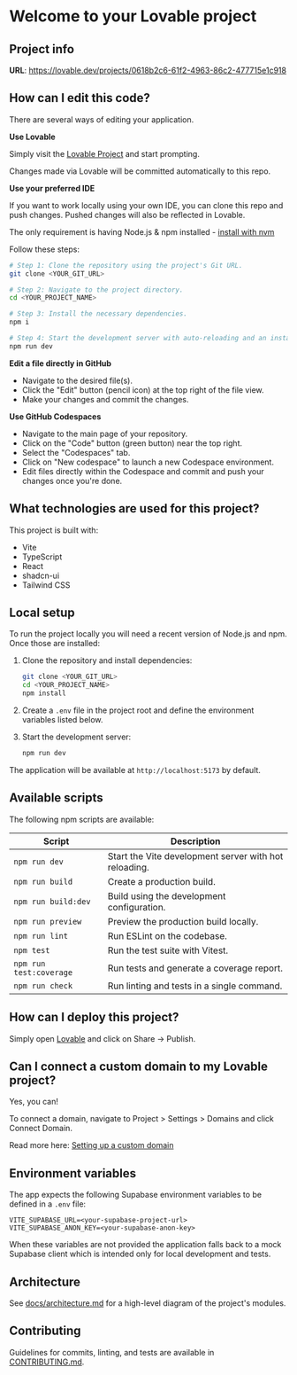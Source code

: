 # Welcome to your Lovable project

## Project info

**URL**: https://lovable.dev/projects/0618b2c6-61f2-4963-86c2-477715e1c918

## How can I edit this code?

There are several ways of editing your application.

**Use Lovable**

Simply visit the [Lovable Project](https://lovable.dev/projects/0618b2c6-61f2-4963-86c2-477715e1c918) and start prompting.

Changes made via Lovable will be committed automatically to this repo.

**Use your preferred IDE**

If you want to work locally using your own IDE, you can clone this repo and push changes. Pushed changes will also be reflected in Lovable.

The only requirement is having Node.js & npm installed - [install with nvm](https://github.com/nvm-sh/nvm#installing-and-updating)

Follow these steps:

```sh
# Step 1: Clone the repository using the project's Git URL.
git clone <YOUR_GIT_URL>

# Step 2: Navigate to the project directory.
cd <YOUR_PROJECT_NAME>

# Step 3: Install the necessary dependencies.
npm i

# Step 4: Start the development server with auto-reloading and an instant preview.
npm run dev
```

**Edit a file directly in GitHub**

- Navigate to the desired file(s).
- Click the "Edit" button (pencil icon) at the top right of the file view.
- Make your changes and commit the changes.

**Use GitHub Codespaces**

- Navigate to the main page of your repository.
- Click on the "Code" button (green button) near the top right.
- Select the "Codespaces" tab.
- Click on "New codespace" to launch a new Codespace environment.
- Edit files directly within the Codespace and commit and push your changes once you're done.

## What technologies are used for this project?

This project is built with:

- Vite
- TypeScript
- React
- shadcn-ui
- Tailwind CSS

## Local setup

To run the project locally you will need a recent version of Node.js and npm. Once those are installed:

1. Clone the repository and install dependencies:

   ```sh
   git clone <YOUR_GIT_URL>
   cd <YOUR_PROJECT_NAME>
   npm install
   ```

2. Create a `.env` file in the project root and define the environment variables listed below.

3. Start the development server:

   ```sh
   npm run dev
   ```

The application will be available at `http://localhost:5173` by default.

## Available scripts

The following npm scripts are available:

| Script | Description |
| ------ | ----------- |
| `npm run dev` | Start the Vite development server with hot reloading. |
| `npm run build` | Create a production build. |
| `npm run build:dev` | Build using the development configuration. |
| `npm run preview` | Preview the production build locally. |
| `npm run lint` | Run ESLint on the codebase. |
| `npm test` | Run the test suite with Vitest. |
| `npm run test:coverage` | Run tests and generate a coverage report. |
| `npm run check` | Run linting and tests in a single command. |

## How can I deploy this project?

Simply open [Lovable](https://lovable.dev/projects/0618b2c6-61f2-4963-86c2-477715e1c918) and click on Share -> Publish.

## Can I connect a custom domain to my Lovable project?

Yes, you can!

To connect a domain, navigate to Project > Settings > Domains and click Connect Domain.

Read more here: [Setting up a custom domain](https://docs.lovable.dev/tips-tricks/custom-domain#step-by-step-guide)

## Environment variables

The app expects the following Supabase environment variables to be defined in a `.env` file:

```
VITE_SUPABASE_URL=<your-supabase-project-url>
VITE_SUPABASE_ANON_KEY=<your-supabase-anon-key>
```

When these variables are not provided the application falls back to a mock Supabase client which is intended only for local development and tests.

## Architecture

See [docs/architecture.md](docs/architecture.md) for a high-level diagram of the project's modules.

## Contributing

Guidelines for commits, linting, and tests are available in [CONTRIBUTING.md](CONTRIBUTING.md).

